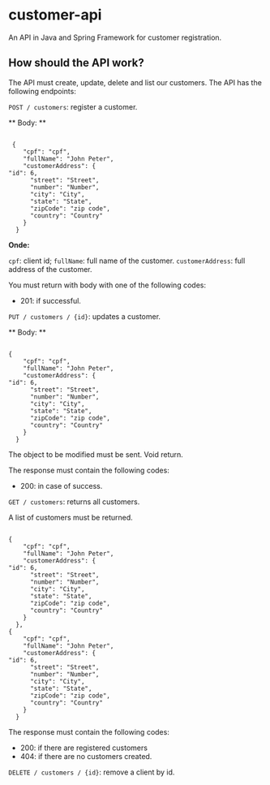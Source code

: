 # customer-api

An API in Java and Spring Framework for customer registration.

## How should the API work?

The API must create, update, delete and list our customers.
The API has the following endpoints:

`POST / customers`: register a customer.

** Body: **

<code>
 {
    "cpf": "cpf",
    "fullName": "John Peter",
    "customerAddress": {
"id": 6,
      "street": "Street",
      "number": "Number",
      "city": "City",
      "state": "State",
      "zipCode": "zip code",
      "country": "Country"
    }
  }
</code>

**Onde:**

`cpf`: client id;
`fullName`: full name of the customer.
`customerAddress`: full address of the customer.

You must return with body with one of the following codes:

- 201: if successful.

`PUT / customers / {id}`: updates a customer.

** Body: **

<code>
{
    "cpf": "cpf",
    "fullName": "John Peter",
    "customerAddress": {
"id": 6,
      "street": "Street",
      "number": "Number",
      "city": "City",
      "state": "State",
      "zipCode": "zip code",
      "country": "Country"
    }
  }
</code>

The object to be modified must be sent. Void return.

The response must contain the following codes:

- 200: in case of success.

`GET / customers`: returns all customers.

A list of customers must be returned.

<code>
{
    "cpf": "cpf",
    "fullName": "John Peter",
    "customerAddress": {
"id": 6,
      "street": "Street",
      "number": "Number",
      "city": "City",
      "state": "State",
      "zipCode": "zip code",
      "country": "Country"
    }
  },
{
    "cpf": "cpf",
    "fullName": "John Peter",
    "customerAddress": {
"id": 6,
      "street": "Street",
      "number": "Number",
      "city": "City",
      "state": "State",
      "zipCode": "zip code",
      "country": "Country"
    }
  }
</code>

The response must contain the following codes:

- 200: if there are registered customers
- 404: if there are no customers created.

`DELETE / customers / {id}`: remove a client by id.

